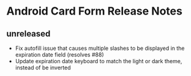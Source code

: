# Android Card Form Release Notes

## unreleased

* Fix autofill issue that causes multiple slashes to be displayed in the expiration date field (resolves #88)
* Update expiration date keyboard to match the light or dark theme, instead of be inverted